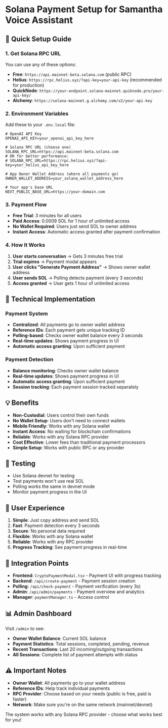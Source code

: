 # Solana Payment Setup for Samantha Voice Assistant

## 🚀 **Quick Setup Guide**

### **1. Get Solana RPC URL**
You can use any of these options:
- **Free**: `https://api.mainnet-beta.solana.com` (public RPC)
- **Helius**: `https://rpc.helius.xyz/?api-key=your-api-key` (recommended for production)
- **QuickNode**: `https://your-endpoint.solana-mainnet.quiknode.pro/your-api-key/`
- **Alchemy**: `https://solana-mainnet.g.alchemy.com/v2/your-api-key`

### **2. Environment Variables**
Add these to your `.env.local` file:

```env
# OpenAI API Key
OPENAI_API_KEY=your_openai_api_key_here

# Solana RPC URL (choose one)
SOLANA_RPC_URL=https://api.mainnet-beta.solana.com
# OR for better performance:
# SOLANA_RPC_URL=https://rpc.helius.xyz/?api-key=your_helius_api_key_here

# App Owner Wallet Address (where all payments go)
OWNER_WALLET_ADDRESS=your_solana_wallet_address_here

# Your app's base URL
NEXT_PUBLIC_BASE_URL=https://your-domain.com
```

### **3. Payment Flow**
- **Free Trial**: 3 minutes for all users
- **Paid Access**: 0.0009 SOL for 1 hour of unlimited access
- **No Wallet Required**: Users just send SOL to owner address
- **Instant Access**: Automatic access granted after payment confirmation

### **4. How It Works**
1. **User starts conversation** → Gets 3 minutes free trial
2. **Trial expires** → Payment modal appears
3. **User clicks "Generate Payment Address"** → Shows owner wallet address
4. **User sends SOL** → Polling detects payment (every 3 seconds)
5. **Access granted** → User gets 1 hour of unlimited access

## 🎯 **Technical Implementation**

### **Payment System**
- **Centralized**: All payments go to owner wallet address
- **Reference IDs**: Each payment gets unique tracking ID
- **Polling-based**: Checks owner wallet balance every 3 seconds
- **Real-time updates**: Shows payment progress in UI
- **Automatic access granting**: Upon sufficient payment

### **Payment Detection**
- **Balance monitoring**: Checks owner wallet balance
- **Real-time updates**: Shows payment progress in UI
- **Automatic access granting**: Upon sufficient payment
- **Session tracking**: Each payment session tracked separately

## 💡 **Benefits**

- **Non-Custodial**: Users control their own funds
- **No Wallet Setup**: Users don't need to connect wallets
- **Mobile Friendly**: Works with any Solana wallet
- **Instant Access**: No waiting for blockchain confirmations
- **Reliable**: Works with any Solana RPC provider
- **Cost Effective**: Lower fees than traditional payment processors
- **Simple Setup**: Works with public RPC or any provider

## 🧪 **Testing**

- Use Solana devnet for testing
- Test payments won't use real SOL
- Polling works the same in devnet mode
- Monitor payment progress in the UI

## 📱 **User Experience**

1. **Simple**: Just copy address and send SOL
2. **Fast**: Payment detection every 3 seconds
3. **Secure**: No personal data required
4. **Flexible**: Works with any Solana wallet
5. **Reliable**: Works with any RPC provider
6. **Progress Tracking**: See payment progress in real-time

## 🔗 **Integration Points**

- **Frontend**: `CryptoPaymentModal.tsx` - Payment UI with progress tracking
- **Backend**: `/api/create-payment` - Payment session creation
- **Polling**: `/api/check-payment` - Payment verification (every 3s)
- **Admin**: `/api/admin/payments` - Payment overview and analytics
- **Manager**: `paymentManager.ts` - Access control

## 📊 **Admin Dashboard**

Visit `/admin` to see:
- **Owner Wallet Balance**: Current SOL balance
- **Payment Statistics**: Total sessions, completed, pending, revenue
- **Recent Transactions**: Last 20 incoming/outgoing transactions
- **All Sessions**: Complete list of payment attempts with status

## ⚠️ **Important Notes**

- **Owner Wallet**: All payments go to your wallet address
- **Reference IDs**: Help track individual payments
- **RPC Provider**: Choose based on your needs (public is free, paid is faster)
- **Network**: Make sure you're on the same network (mainnet/devnet)

The system works with any Solana RPC provider - choose what works best for you! 